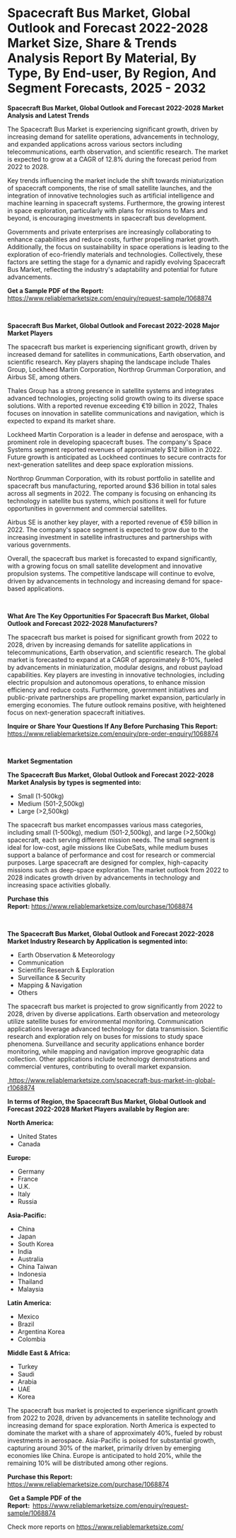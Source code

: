 <p><h1>Spacecraft Bus Market, Global Outlook and Forecast 2022-2028 Market Size, Share & Trends Analysis Report By Material, By Type, By End-user, By Region, And Segment Forecasts, 2025 - 2032</h1></p><p><strong>Spacecraft Bus Market, Global Outlook and Forecast 2022-2028 Market Analysis and Latest Trends</strong></p>
<p><p>The Spacecraft Bus Market is experiencing significant growth, driven by increasing demand for satellite operations, advancements in technology, and expanded applications across various sectors including telecommunications, earth observation, and scientific research. The market is expected to grow at a CAGR of 12.8% during the forecast period from 2022 to 2028. </p><p>Key trends influencing the market include the shift towards miniaturization of spacecraft components, the rise of small satellite launches, and the integration of innovative technologies such as artificial intelligence and machine learning in spacecraft systems. Furthermore, the growing interest in space exploration, particularly with plans for missions to Mars and beyond, is encouraging investments in spacecraft bus development. </p><p>Governments and private enterprises are increasingly collaborating to enhance capabilities and reduce costs, further propelling market growth. Additionally, the focus on sustainability in space operations is leading to the exploration of eco-friendly materials and technologies. Collectively, these factors are setting the stage for a dynamic and rapidly evolving Spacecraft Bus Market, reflecting the industry's adaptability and potential for future advancements.</p></p>
<p><strong>Get a Sample PDF of the Report:&nbsp;</strong> <a href="https://www.reliablemarketsize.com/enquiry/request-sample/1068874?utm_campaign=2447&utm_medium=2&utm_source=Github&utm_content=ia&utm_term=21032025&utm_id=spacecraft-bus-market-global-outlook-and-forecast-2022-2028">https://www.reliablemarketsize.com/enquiry/request-sample/1068874</a></p>
<p>&nbsp;</p>
<p><strong>Spacecraft Bus Market, Global Outlook and Forecast 2022-2028 Major Market Players</strong></p>
<p><p>The spacecraft bus market is experiencing significant growth, driven by increased demand for satellites in communications, Earth observation, and scientific research. Key players shaping the landscape include Thales Group, Lockheed Martin Corporation, Northrop Grumman Corporation, and Airbus SE, among others.</p><p>Thales Group has a strong presence in satellite systems and integrates advanced technologies, projecting solid growth owing to its diverse space solutions. With a reported revenue exceeding €19 billion in 2022, Thales focuses on innovation in satellite communications and navigation, which is expected to expand its market share.</p><p>Lockheed Martin Corporation is a leader in defense and aerospace, with a prominent role in developing spacecraft buses. The company's Space Systems segment reported revenues of approximately $12 billion in 2022. Future growth is anticipated as Lockheed continues to secure contracts for next-generation satellites and deep space exploration missions.</p><p>Northrop Grumman Corporation, with its robust portfolio in satellite and spacecraft bus manufacturing, reported around $36 billion in total sales across all segments in 2022. The company is focusing on enhancing its technology in satellite bus systems, which positions it well for future opportunities in government and commercial satellites.</p><p>Airbus SE is another key player, with a reported revenue of €59 billion in 2022. The company's space segment is expected to grow due to the increasing investment in satellite infrastructures and partnerships with various governments.</p><p>Overall, the spacecraft bus market is forecasted to expand significantly, with a growing focus on small satellite development and innovative propulsion systems. The competitive landscape will continue to evolve, driven by advancements in technology and increasing demand for space-based applications.</p></p>
<p>&nbsp;</p>
<p><strong>What Are The Key Opportunities For Spacecraft Bus Market, Global Outlook and Forecast 2022-2028 Manufacturers?</strong></p>
<p><p>The spacecraft bus market is poised for significant growth from 2022 to 2028, driven by increasing demands for satellite applications in telecommunications, Earth observation, and scientific research. The global market is forecasted to expand at a CAGR of approximately 8-10%, fueled by advancements in miniaturization, modular designs, and robust payload capabilities. Key players are investing in innovative technologies, including electric propulsion and autonomous operations, to enhance mission efficiency and reduce costs. Furthermore, government initiatives and public-private partnerships are propelling market expansion, particularly in emerging economies. The future outlook remains positive, with heightened focus on next-generation spacecraft initiatives.</p></p>
<p><strong>Inquire or Share Your Questions If Any Before Purchasing This Report:</strong> <a href="https://www.reliablemarketsize.com/enquiry/pre-order-enquiry/1068874?utm_campaign=2447&utm_medium=2&utm_source=Github&utm_content=ia&utm_term=21032025&utm_id=spacecraft-bus-market-global-outlook-and-forecast-2022-2028">https://www.reliablemarketsize.com/enquiry/pre-order-enquiry/1068874</a></p>
<p>&nbsp;</p>
<p><strong>Market Segmentation</strong></p>
<p><strong>The Spacecraft Bus Market, Global Outlook and Forecast 2022-2028 Market Analysis by types is segmented into:</strong></p>
<p><ul><li>Small (1-500kg)</li><li>Medium (501-2,500kg)</li><li>Large (>2,500kg)</li></ul></p>
<p><p>The spacecraft bus market encompasses various mass categories, including small (1-500kg), medium (501-2,500kg), and large (>2,500kg) spacecraft, each serving different mission needs. The small segment is ideal for low-cost, agile missions like CubeSats, while medium buses support a balance of performance and cost for research or commercial purposes. Large spacecraft are designed for complex, high-capacity missions such as deep-space exploration. The market outlook from 2022 to 2028 indicates growth driven by advancements in technology and increasing space activities globally.</p></p>
<p><strong>Purchase this Report:&nbsp;</strong><a href="https://www.reliablemarketsize.com/purchase/1068874?utm_campaign=2447&utm_medium=2&utm_source=Github&utm_content=ia&utm_term=21032025&utm_id=spacecraft-bus-market-global-outlook-and-forecast-2022-2028">https://www.reliablemarketsize.com/purchase/1068874</a></p>
<p>&nbsp;</p>
<p><strong>The Spacecraft Bus Market, Global Outlook and Forecast 2022-2028 Market Industry Research by Application is segmented into:</strong></p>
<p><ul><li>Earth Observation & Meteorology</li><li>Communication</li><li>Scientific Research & Exploration</li><li>Surveillance & Security</li><li>Mapping & Navigation</li><li>Others</li></ul></p>
<p><p>The spacecraft bus market is projected to grow significantly from 2022 to 2028, driven by diverse applications. Earth observation and meteorology utilize satellite buses for environmental monitoring. Communication applications leverage advanced technology for data transmission. Scientific research and exploration rely on buses for missions to study space phenomena. Surveillance and security applications enhance border monitoring, while mapping and navigation improve geographic data collection. Other applications include technology demonstrations and commercial ventures, contributing to overall market expansion.</p></p>
<p><a href="https://www.reliablemarketsize.com/spacecraft-bus-market-in-global-r1068874?utm_campaign=2447&utm_medium=2&utm_source=Github&utm_content=ia&utm_term=21032025&utm_id=spacecraft-bus-market-global-outlook-and-forecast-2022-2028">&nbsp;https://www.reliablemarketsize.com/spacecraft-bus-market-in-global-r1068874</a></p>
<p><strong>In terms of Region, the Spacecraft Bus Market, Global Outlook and Forecast 2022-2028 Market Players available by Region are:</strong></p>
<p>
    <p> <strong> North America: </strong>
        <ul>
            <li>United States</li>
            <li>Canada</li>
        </ul>
        </p> 
    <p> <strong> Europe: </strong>
        <ul>
            <li>Germany</li>
            <li>France</li>
            <li>U.K.</li>
            <li>Italy</li>
            <li>Russia</li>
        </ul>
        </p> 
    <p> <strong> Asia-Pacific: </strong>
        <ul>
            <li>China</li>
            <li>Japan</li>
            <li>South Korea</li>
            <li>India</li>
            <li>Australia</li>
            <li>China Taiwan</li>
            <li>Indonesia</li>
            <li>Thailand</li>
            <li>Malaysia</li>
        </ul>
        </p> 
    <p> <strong> Latin America: </strong>
        <ul>
            <li>Mexico</li>
            <li>Brazil</li>
            <li>Argentina Korea</li>
            <li>Colombia</li>
        </ul>
        </p> 
    <p> <strong> Middle East & Africa: </strong>
        <ul>
            <li>Turkey</li>
            <li>Saudi</li>
            <li>Arabia</li>
            <li>UAE</li>
            <li>Korea</li>
        </ul>
    </p>
    </p>
<p><p>The spacecraft bus market is projected to experience significant growth from 2022 to 2028, driven by advancements in satellite technology and increasing demand for space exploration. North America is expected to dominate the market with a share of approximately 40%, fueled by robust investments in aerospace. Asia-Pacific is poised for substantial growth, capturing around 30% of the market, primarily driven by emerging economies like China. Europe is anticipated to hold 20%, while the remaining 10% will be distributed among other regions.</p></p>
<p><strong>Purchase this Report: </strong><a href="https://www.reliablemarketsize.com/purchase/1068874?utm_campaign=2447&utm_medium=2&utm_source=Github&utm_content=ia&utm_term=21032025&utm_id=spacecraft-bus-market-global-outlook-and-forecast-2022-2028">https://www.reliablemarketsize.com/purchase/1068874</a></p>
<p>&nbsp;<strong>Get a Sample PDF of the Report:&nbsp;&nbsp;</strong><a href="https://www.reliablemarketsize.com/enquiry/request-sample/1068874?utm_campaign=2447&utm_medium=2&utm_source=Github&utm_content=ia&utm_term=21032025&utm_id=spacecraft-bus-market-global-outlook-and-forecast-2022-2028">https://www.reliablemarketsize.com/enquiry/request-sample/1068874</a></p>
<p><strong></strong></p>
<p>Check more reports on <a href="https://www.reliablemarketsize.com/?utm_campaign=2447&utm_medium=2&utm_source=Github&utm_content=ia&utm_term=21032025&utm_id=spacecraft-bus-market-global-outlook-and-forecast-2022-2028">https://www.reliablemarketsize.com/</a></p>